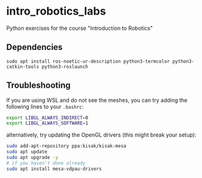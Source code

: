 # intro_robotics_labs
Python exercises for the course "Introduction to Robotics"

## Dependencies

```
sudo apt install ros-noetic-ur-description python3-termcolor python3-catkin-tools python3-roslaunch
``` 


## Troubleshooting
If you are using WSL and do not see the meshes, you can try adding the following lines to your `.bashrc`:
```bash
export LIBGL_ALWAYS_INDIRECT=0
export LIBGL_ALWAYS_SOFTWARE=1
```
alternatively, try updating the OpenGL drivers (this might break your setup):
```bash
sudo add-apt-repository ppa:kisak/kisak-mesa
sudo apt update
sudo apt upgrade -y
# if you haven't done already
sudo apt install mesa-vdpau-drivers
```

